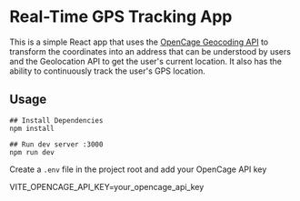 # Real-Time GPS Tracking App

This is a simple React app that uses the [OpenCage Geocoding API](https://opencagedata.com/) to transform the coordinates into an address that can be understood by users and the Geolocation API to get the user's current location. It also has the ability to continuously track the user's GPS location.

## Usage

```
## Install Dependencies
npm install

## Run dev server :3000
npm run dev
```

Create a `.env` file in the project root and add your OpenCage API key

VITE_OPENCAGE_API_KEY=your_opencage_api_key

